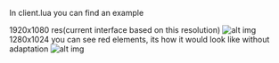 In client.lua you can find an example

1920x1080 res(current interface based on this resolution)
![alt img](https://i.imgur.com/ikZw9h7.png)
1280x1024 you can see red elements, its how it would look like without adaptation
![alt img](https://i.imgur.com/JG1y6Mp.png)
